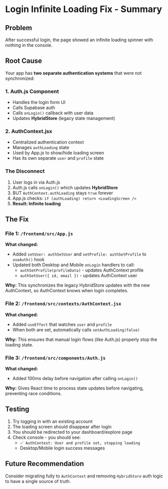# Login Infinite Loading Fix - Summary

## Problem
After successful login, the page showed an infinite loading spinner with nothing in the console.

## Root Cause
Your app has **two separate authentication systems** that were not synchronized:

### 1. Auth.js Component
- Handles the login form UI
- Calls Supabase auth
- Calls `onLogin()` callback with user data
- Updates **HybridStore** (legacy state management)

### 2. AuthContext.jsx
- Centralized authentication context
- Manages `authLoading` state
- Used by App.js to show/hide loading screen
- Has its own separate `user` and `profile` state

### The Disconnect
1. User logs in via Auth.js
2. Auth.js calls `onLogin()` which updates **HybridStore**
3. BUT `AuthContext.authLoading` stays `true` forever
4. App.js checks: `if (authLoading) return <LoadingScreen />`
5. **Result: Infinite loading**

## The Fix

### File 1: `/frontend/src/App.js`
**What changed:**
- Added `setUser: authSetUser` and `setProfile: authSetProfile` to `useAuth()` hook
- Updated both Desktop and Mobile `onLogin` handlers to call:
  - `authSetProfile(profileData)` - updates AuthContext profile
  - `authSetUser({ id, email })` - updates AuthContext user

**Why:** This synchronizes the legacy HybridStore updates with the new AuthContext, so AuthContext knows when login completes.

### File 2: `/frontend/src/contexts/AuthContext.jsx`
**What changed:**
- Added `useEffect` that watches `user` and `profile`
- When both are set, automatically calls `setAuthLoading(false)`

**Why:** This ensures that manual login flows (like Auth.js) properly stop the loading state.

### File 3: `/frontend/src/components/Auth.js`
**What changed:**
- Added 100ms delay before navigation after calling `onLogin()`

**Why:** Gives React time to process state updates before navigating, preventing race conditions.

## Testing
1. Try logging in with an existing account
2. The loading screen should disappear after login
3. You should be redirected to your dashboard/explore page
4. Check console - you should see:
   - `✅ AuthContext: User and profile set, stopping loading`
   - Desktop/Mobile login success messages

## Future Recommendation
Consider migrating fully to `AuthContext` and removing `HybridStore` auth logic to have a single source of truth.
